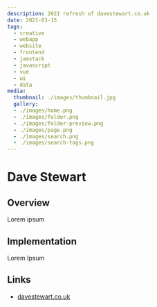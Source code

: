 ```yaml
---
description: 2021 refresh of davestewart.co.uk
date: 2021-03-15
tags:
  - creative
  - webapp
  - website
  - frontend
  - jamstack
  - javascript
  - vue
  - ui
  - data
media:
  thumbnail: ./images/thumbnail.jpg
  gallery:
  - ./images/home.png
  - ./images/folder.png
  - ./images/folder-preview.png
  - ./images/page.png
  - ./images/search.png
  - ./images/search-tags.png
---
```


# Dave Stewart

## Overview

Lorem ipsum

## Implementation

Lorem Ipsum

## Links

- [davestewart.co.uk](https://davestewart.co.uk)

